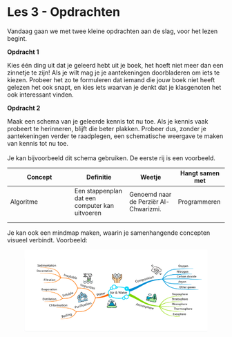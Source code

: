 # Les 3 - Opdrachten

Vandaag gaan we met twee kleine opdrachten aan de slag, voor het lezen begint.

**Opdracht 1**

Kies één ding uit dat je geleerd hebt uit je boek, het hoeft niet meer dan een zinnetje te zijn! Als je wilt mag je je aantekeningen doorbladeren om iets te kiezen. Probeer het zo te formuleren dat iemand die jouw boek niet heeft gelezen het ook snapt, en kies iets waarvan je denkt dat je klasgenoten het ook interessant vinden.

**Opdracht 2**

Maak een schema van je geleerde kennis tot nu toe. Als je kennis vaak probeert te herinneren, blijft die beter plakken. Probeer dus, zonder je aantekeningen verder te raadplegen, een schematische weergave te maken van kennis tot nu toe.\
\
Je kan bijvoorbeeld dit schema gebruiken. De eerste rij is een voorbeeld.

<table><thead><tr><th width="135">Concept</th><th>Definitie</th><th>Weetje</th><th>Hangt samen met</th></tr></thead><tbody><tr><td>Algoritme</td><td>Een stappenplan dat een computer kan uitvoeren</td><td>Genoemd naar de Perziër Al-Chwarizmi.</td><td>Programmeren</td></tr><tr><td></td><td></td><td></td><td></td></tr><tr><td></td><td></td><td></td><td></td></tr></tbody></table>

Je kan ook een mindmap maken, waarin je samenhangende concepten visueel verbindt. Voorbeeld:

<figure><img src="../.gitbook/assets/image (19).png" alt=""><figcaption></figcaption></figure>

